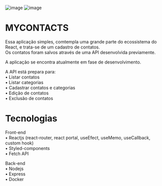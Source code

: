 ![image](https://github.com/fcosouza/mycontacts/assets/62149768/f6e7a8d8-7dc4-49b5-865e-4a25f7780994)
![image](https://github.com/fcosouza/mycontacts/assets/62149768/ff6df94c-7b89-487f-8533-a9ad7e975636)

# MYCONTACTS
Essa aplicação simples, comtempla uma grande parte do ecossistema do React, e trata-se de um cadastro de contatos.                 
Os contatos foram salvos através de uma API desenvolvida previamente.                                                                                                            

A aplicação se encontra atualmente em fase de desenvolvimento.

A API está prepara para:                                                                                                             
•	Listar contatos                                                                     
•	Listar categorias                                                                                                                  
•	Cadastrar contatos e categorias                                                                    
•	Edição de contatos                                                                                                                    
•	Exclusão de contatos                                                                                                                             

  
# Tecnologias
Front-end                                                          
•	Reactjs (react-router, react portal, useEfect, useMemo, useCallback, custom hook)                                                         
•	Styled-components                                                                                                                        
•	Fetch API                                                               
  
Back-end   
•	Nodejs                                                                                                                            
•	Express                                                                                                                             
•	Docker


   
   
